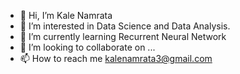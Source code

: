 - 👋 Hi, I’m Kale Namrata 
- 👀 I’m interested in Data Science and Data Analysis.
- 🌱 I’m currently learning Recurrent Neural Network
- 💞️ I’m looking to collaborate on ...
- 📫 How to reach me kalenamrata3@gmail.com

<!---
kale378/kale378 is a ✨ special ✨ repository because its `README.md` (this file) appears on your GitHub profile.
You can click the Preview link to take a look at your changes.
--->
